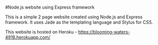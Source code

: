 #Node.js website using Express framework

This is a simple 2 page website created using Node.js and Express framework.
It uses Jade as the templating language and Stylus for CSS.

This website is hosted on Heroku - https://blooming-waters-4918.herokuapp.com/
